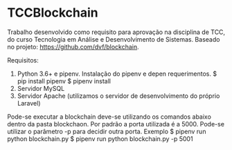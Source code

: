 # TCCBlockchain
Trabalho desenvolvido como requisito para aprovação na disciplina de TCC, do curso Tecnologia em Análise e Desenvolvimento de Sistemas. Baseado no projeto: https://github.com/dvf/blockchain.

Requisitos: 
1) Python 3.6+ e pipenv. Instalação do pipenv e depen requerimentos.
$ pip install pipenv 
$ pipenv install 
2) Servidor MySQL
3) Servidor Apache (utilizamos o servidor de desenvolvimento do próprio Laravel)

Pode-se executar a blockchain deve-se utilizando os comandos abaixo dentro da pasta blockchaon. Por padrão a porta utilizada é a 5000. Pode-se utilizar o parâmetro -p para decidir outra porta. Exemplo
$ pipenv run python blockchain.py
$ pipenv run python blockchain.py -p 5001
